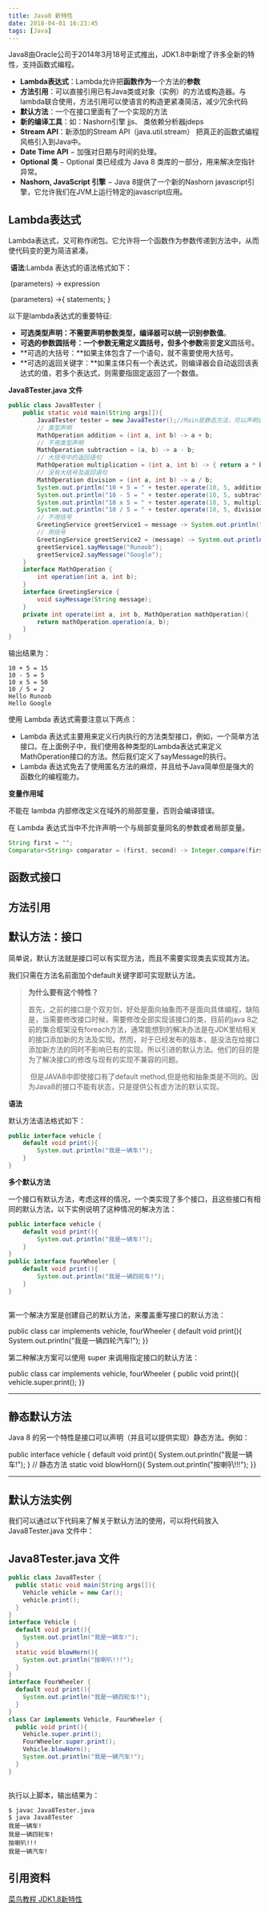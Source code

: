 ```yaml
---
title: Java8 新特性
date: 2018-04-01 16:23:45
tags: [Java]
---
```


​	Java8由Oracle公司于2014年3月18号正式推出，JDK1.8中新增了许多全新的特性，支持函数式编程。

* **Lambda表达式**：Lambda允许把**函数作为**一个方法的**参数**
* **方法引用**：可以直接引用已有Java类或对象（实例）的方法或构造器。与lambda联合使用，方法引用可以使语言的构造更紧凑简洁，减少冗余代码
* **默认方法**：一个在接口里面有了一个实现的方法
* **新的编译工具**：如：Nashorn引擎 jjs、 类依赖分析器jdeps
* **Stream API**：新添加的Stream API（java.util.stream） 把真正的函数式编程风格引入到Java中。
* **Date Time API** − 加强对日期与时间的处理。
* **Optional 类** − Optional 类已经成为 Java 8 类库的一部分，用来解决空指针异常。
* **Nashorn, JavaScript 引擎** − Java 8提供了一个新的Nashorn javascript引擎，它允许我们在JVM上运行特定的javascript应用。

<!--more-->

## Lambda表达式

​	Lambda表达式，又可称作闭包。它允许将一个函数作为参数传递到方法中，从而使代码变的更为简洁紧凑。

​	**语法**:Lambda 表达式的语法格式如下：

​	(parameters) -> expression

​	(parameters) ->{ statements; }

以下是lambda表达式的重要特征:

- **可选类型声明：**不需要声明参数类型，编译器可以**统一识别参数值**。
- **可选的参数圆括号：**一个参数无需定义圆括号，但**多个参数**需要**定义**圆括号。
- **可选的大括号：**如果主体包含了一个语句，就不需要使用大括号。
- **可选的返回关键字：**如果主体只有一个表达式，则编译器会自动返回该表达式的值，若多个表达式，则需要指固定返回了一个数值。

**Java8Tester.java 文件**

~~~java
public class Java8Tester {
    public static void main(String args[]){
        Java8Tester tester = new Java8Tester();//Main是静态方法，可以声明自己
        // 类型声明
        MathOperation addition = (int a, int b) -> a + b;
        // 不用类型声明
        MathOperation subtraction = (a, b) -> a - b;
        // 大括号中的返回语句
        MathOperation multiplication = (int a, int b) -> { return a * b; };
        // 没有大括号及返回语句
        MathOperation division = (int a, int b) -> a / b;
        System.out.println("10 + 5 = " + tester.operate(10, 5, addition));
        System.out.println("10 - 5 = " + tester.operate(10, 5, subtraction));
        System.out.println("10 x 5 = " + tester.operate(10, 5, multiplication));
        System.out.println("10 / 5 = " + tester.operate(10, 5, division));
        // 不用括号
        GreetingService greetService1 = message -> System.out.println("Hello " + message);
        // 用括号
        GreetingService greetService2 = (message) -> System.out.println("Hello " + message);
        greetService1.sayMessage("Runoob");
        greetService2.sayMessage("Google");
    }
    interface MathOperation {
        int operation(int a, int b);
    }
    interface GreetingService {
        void sayMessage(String message);
    }
    private int operate(int a, int b, MathOperation mathOperation){
        return mathOperation.operation(a, b);
    }
}
~~~

输出结果为：

```
10 + 5 = 15
10 - 5 = 5
10 x 5 = 50
10 / 5 = 2
Hello Runoob
Hello Google
```

使用 Lambda 表达式需要注意以下两点：

- Lambda 表达式主要用来定义行内执行的方法类型接口，例如，一个简单方法接口。在上面例子中，我们使用各种类型的Lambda表达式来定义MathOperation接口的方法。然后我们定义了sayMessage的执行。
- Lambda 表达式免去了使用匿名方法的麻烦，并且给予Java简单但是强大的函数化的编程能力。

**变量作用域**

不能在 lambda 内部修改定义在域外的局部变量，否则会编译错误。

在 Lambda 表达式当中不允许声明一个与局部变量同名的参数或者局部变量。

```Java
String first = "";  
Comparator<String> comparator = (first, second) -> Integer.compare(first.length(), second.length());  //编译会出错 
```

## 函数式接口





## 方法引用



## 默认方法：接口

简单说，默认方法就是接口可以有实现方法，而且不需要实现类去实现其方法。

我们只需在方法名前面加个default关键字即可实现默认方法。

> **为什么要有这个特性？**
>
> ​	首先，之前的接口是个双刃剑，好处是面向抽象而不是面向具体编程，缺陷是，当需要修改接口时候，需要修改全部实现该接口的类，目前的java 8之前的集合框架没有foreach方法，通常能想到的解决办法是在JDK里给相关的接口添加新的方法及实现。然而，对于已经发布的版本，是没法在给接口添加新方法的同时不影响已有的实现。所以引进的默认方法。他们的目的是为了解决接口的修改与现有的实现不兼容的问题。
>
> ​	但是JAVA8中即使接口有了default method,但是他和抽象类是不同的。因为Java8的接口不能有状态，只是提供公有虚方法的默认实现。

**语法**

默认方法语法格式如下：

~~~java
public interface vehicle {   
    default void print(){      
        System.out.println("我是一辆车!");   
    }
}
~~~

**多个默认方法**

一个接口有默认方法，考虑这样的情况，一个类实现了多个接口，且这些接口有相同的默认方法，以下实例说明了这种情况的解决方法：

~~~java
public interface vehicle {   
    default void print(){      
        System.out.println("我是一辆车!");   
    }
}
public interface fourWheeler {   
    default void print(){      
        System.out.println("我是一辆四轮车!");   
    }
}



~~~



第一个解决方案是创建自己的默认方法，来覆盖重写接口的默认方法：

public class car implements vehicle, fourWheeler {   default void print(){      System.out.println("我是一辆四轮汽车!");   }}

第二种解决方案可以使用 super 来调用指定接口的默认方法：

public class car implements vehicle, fourWheeler {   public void print(){      vehicle.super.print();   }}

------

## 静态默认方法

Java 8 的另一个特性是接口可以声明（并且可以提供实现）静态方法。例如：

public interface vehicle {   default void print(){      System.out.println("我是一辆车!");   }    // 静态方法   static void blowHorn(){      System.out.println("按喇叭!!!");   }}

------

## 默认方法实例

我们可以通过以下代码来了解关于默认方法的使用，可以将代码放入 Java8Tester.java 文件中：

## Java8Tester.java 文件

```java
public class Java8Tester {   
  public static void main(String args[]){      
    Vehicle vehicle = new Car();      
    vehicle.print();   
  }
} 
interface Vehicle {   
  default void print(){      
    System.out.println("我是一辆车!");   
  }       
  static void blowHorn(){      
    System.out.println("按喇叭!!!");   
  }
} 
interface FourWheeler {   
  default void print(){      
    System.out.println("我是一辆四轮车!");   
  }
} 
class Car implements Vehicle, FourWheeler {   
  public void print(){      
    Vehicle.super.print();      
    FourWheeler.super.print();      
    Vehicle.blowHorn();      
    System.out.println("我是一辆汽车!");   
  }
}



```



执行以上脚本，输出结果为：

```
$ javac Java8Tester.java 
$ java Java8Tester
我是一辆车!
我是一辆四轮车!
按喇叭!!!
我是一辆汽车!
```



## 引用资料

[菜鸟教程 JDK1.8新特性](http://www.runoob.com/java/java8-default-methods.html)